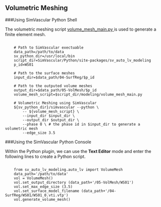## Volumetric Meshing 

###Using SimVascular Python Shell

The volumetric meshing script 
<a href="https://github.com/SimVascular/SimVascular/tree/master/Python/site-packages/sv_auto_lv_modeling/modeling/volume_mesh_main.py"> 
volume\_mesh\_main.py </a> is used to generate a finite element mesh.

<pre><code class='language-shell' lang='shell'>
    # Path to SimVascular exectuable
    data_path=/path/to/data
    sv_python_dir=/usr/local/bin
    script_dir=SimVascular/Python/site-packages/sv_auto_lv_modeling
    p_id=WS01

    # Path to the surface meshes
    input_dir=$data_path/04-SurfReg/$p_id

    # Path to the outputed volume meshes
    output_dir=$data_path/05-VolMesh/$p_id
    volume_mesh_script=$script_dir/modeling/volume_mesh_main.py

    # Volumetric Meshing using SimVascular
    ${sv_python_dir}/simvascular --python \
        -- ${volume_mesh_script} \
        --input_dir $input_dir \
        --output_dir $output_dir \
        --phase 0 \ # the phase id in $input_dir to generate a volumetric mesh
        --edge_size 3.5
</code></pre>


###Using the SimVascular Python Console

Within the Python plugin, we can use the <strong>Text Editor</strong> mode and enter the following lines to create a Python script.

<pre><code class='language-python' lang='python'>
    from sv_auto_lv_modeling.auto_lv import VolumeMesh
    data_path='/path/to/data'
    vol = VolumeMesh()
    vol.set_output_directory (data_path+'/05-VolMesh/WS01')
    vol.set_max_edge_size (3.5)
    vol.set_surface_model_filename (data_path+'/04-SurfReg/WS01/WS01_0.vti.vtp')
    vol.generate_volume_mesh()
</code></pre>


